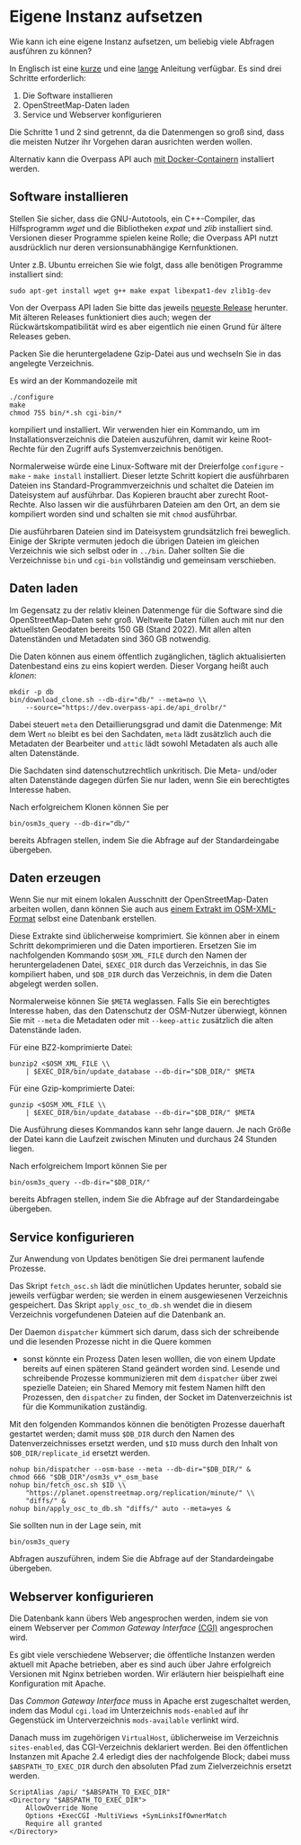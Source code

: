 Eigene Instanz aufsetzen
========================

Wie kann ich eine eigene Instanz aufsetzen,
um beliebig viele Abfragen ausführen zu können?

In Englisch ist eine [kurze](https://overpass-api.de/no_frills.html) und eine [lange](https://overpass-api.de/full_installation.html) Anleitung verfügbar.
Es sind drei Schritte erforderlich:

1. Die Software installieren
2. OpenStreetMap-Daten laden
3. Service und Webserver konfigurieren

Die Schritte 1 und 2 sind getrennt,
da die Datenmengen so groß sind,
dass die meisten Nutzer ihr Vorgehen daran ausrichten werden wollen.

Alternativ kann die Overpass API auch [mit Docker-Containern](https://github.com/drolbr/docker-overpass) installiert werden.

## Software installieren

Stellen Sie sicher, dass die GNU-Autotools, ein C++-Compiler, das Hilfsprogramm _wget_ und die Bibliotheken _expat_ und _zlib_ installiert sind.
Versionen dieser Programme spielen keine Rolle;
die Overpass API nutzt ausdrücklich nur deren versionsunabhängige Kernfunktionen.

Unter z.B. Ubuntu erreichen Sie wie folgt, dass alle benötigen Programme installiert sind:

    sudo apt-get install wget g++ make expat libexpat1-dev zlib1g-dev

Von der Overpass API laden Sie bitte das jeweils [neueste Release](https://dev.overpass-api.de/releases/) herunter.
Mit älteren Releases funktioniert dies auch;
wegen der Rückwärtskompatibilität wird es aber eigentlich nie einen Grund für ältere Releases geben.

Packen Sie die heruntergeladene Gzip-Datei aus und wechseln Sie in das angelegte Verzeichnis.

Es wird an der Kommandozeile mit

    ./configure
    make
    chmod 755 bin/*.sh cgi-bin/*

kompiliert und installiert.
Wir verwenden hier ein Kommando, um im Installationsverzeichnis die Dateien auszuführen,
damit wir keine Root-Rechte für den Zugriff aufs Systemverzeichnis benötigen.

Normalerweise würde eine Linux-Software mit der Dreierfolge `configure` - `make` - `make install` installiert.
Dieser letzte Schritt kopiert die ausführbaren Dateien ins Standard-Programmverzeichnis
und schaltet die Dateien im Dateisystem auf ausführbar.
Das Kopieren braucht aber zurecht Root-Rechte.
Also lassen wir die ausführbaren Dateien am den Ort,
an dem sie kompiliert worden sind
und schalten sie mit `chmod` ausführbar.

Die ausführbaren Dateien sind im Dateisystem grundsätzlich frei beweglich.
Einige der Skripte vermuten jedoch die übrigen Dateien im gleichen Verzeichnis wie sich selbst oder in `../bin`.
Daher sollten Sie die Verzeichnisse `bin` und `cgi-bin` vollständig und gemeinsam verschieben.

## Daten laden

Im Gegensatz zu der relativ kleinen Datenmenge für die Software sind die OpenStreetMap-Daten sehr groß.
Weltweite Daten füllen auch mit nur den aktuellsten Geodaten bereits 150 GB (Stand 2022).
Mit allen alten Datenständen und Metadaten sind 360 GB notwendig.

Die Daten können aus einem öffentlich zugänglichen, täglich aktualisierten Datenbestand eins zu eins kopiert werden.
Dieser Vorgang heißt auch _klonen_:

    mkdir -p db
    bin/download_clone.sh --db-dir="db/" --meta=no \\
        --source="https://dev.overpass-api.de/api_drolbr/"

Dabei steuert `meta` den Detaillierungsgrad und damit die Datenmenge:
Mit dem Wert `no` bleibt es bei den Sachdaten,
`meta` lädt zusätzlich auch die Metadaten der Bearbeiter
und `attic` lädt sowohl Metadaten als auch alle alten Datenstände.

Die Sachdaten sind datenschutzrechtlich unkritisch.
Die Meta- und/oder alten Datenstände dagegen dürfen Sie nur laden,
wenn Sie ein berechtigtes Interesse haben.

Nach erfolgreichem Klonen können Sie per

    bin/osm3s_query --db-dir="db/"

bereits Abfragen stellen, indem Sie die Abfrage auf der Standardeingabe übergeben.

## Daten erzeugen

Wenn Sie nur mit einem lokalen Ausschnitt der OpenStreetMap-Daten arbeiten wollen,
dann können Sie auch aus [einem Extrakt im OSM-XML-Format](https://download.geofabrik.de) selbst eine Datenbank erstellen.

Diese Extrakte sind üblicherweise komprimiert.
Sie können aber in einem Schritt dekomprimieren und die Daten importieren.
Ersetzen Sie im nachfolgenden Kommando `$OSM_XML_FILE` durch den Namen der heruntergeladenen Datei,
`$EXEC_DIR` durch das Verzeichnis, in das Sie kompiliert haben,
und `$DB_DIR` durch das Verzeichnis, in dem die Daten abgelegt werden sollen.

Normalerweise können Sie `$META` weglassen.
Falls Sie ein berechtigtes Interesse haben, das den Datenschutz der OSM-Nutzer überwiegt,
können Sie mit `--meta` die Metadaten oder mit `--keep-attic` zusätzlich die alten Datenstände laden.

Für eine BZ2-komprimierte Datei:

    bunzip2 <$OSM_XML_FILE \\
        | $EXEC_DIR/bin/update_database --db-dir="$DB_DIR/" $META

Für eine Gzip-komprimierte Datei:

    gunzip <$OSM_XML_FILE \\
        | $EXEC_DIR/bin/update_database --db-dir="$DB_DIR/" $META

Die Ausführung dieses Kommandos kann sehr lange dauern.
Je nach Größe der Datei kann die Laufzeit zwischen Minuten und durchaus 24 Stunden liegen.

Nach erfolgreichem Import können Sie per

    bin/osm3s_query --db-dir="$DB_DIR/"

bereits Abfragen stellen, indem Sie die Abfrage auf der Standardeingabe übergeben.

## Service konfigurieren

Zur Anwendung von Updates benötigen Sie drei permanent laufende Prozesse.

Das Skript `fetch_osc.sh` lädt die minütlichen Updates herunter,
sobald sie jeweils verfügbar werden;
sie werden in einem ausgewiesenen Verzeichnis gespeichert.
Das Skript `apply_osc_to_db.sh` wendet die in diesem Verzeichnis vorgefundenen Dateien auf die Datenbank an.

Der Daemon `dispatcher` kümmert sich darum,
dass sich der schreibende und die lesenden Prozesse nicht in die Quere kommen
- sonst könnte ein Prozess Daten lesen wolllen,
die von einem Update bereits auf einen späteren Stand geändert worden sind.
Lesende und schreibende Prozesse kommunizieren mit dem `dispatcher` über zwei spezielle Dateien;
ein Shared Memory mit festem Namen hilft den Prozessen, den `dispatcher` zu finden,
der Socket im Datenverzeichnis ist für die Kommunikation zuständig.

Mit den folgenden Kommandos können die benötigten Prozesse dauerhaft gestartet werden;
damit muss `$DB_DIR` durch den Namen des Datenverzeichnisses ersetzt werden,
und `$ID` muss durch den Inhalt von `$DB_DIR/replicate_id` ersetzt werden.

    nohup bin/dispatcher --osm-base --meta --db-dir="$DB_DIR/" &
    chmod 666 "$DB_DIR"/osm3s_v*_osm_base
    nohup bin/fetch_osc.sh $ID \\
        "https://planet.openstreetmap.org/replication/minute/" \\
        "diffs/" &
    nohup bin/apply_osc_to_db.sh "diffs/" auto --meta=yes &

Sie sollten nun in der Lage sein, mit

    bin/osm3s_query

Abfragen auszuführen, indem Sie die Abfrage auf der Standardeingabe übergeben.

## Webserver konfigurieren

Die Datenbank kann übers Web angesprochen werden,
indem sie von einem Webserver per _Common Gateway Interface_ [(CGI)](https://de.wikipedia.org/wiki/Common_Gateway_Interface) angesprochen wird.

Es gibt viele verschiedene Webserver;
die öffentliche Instanzen werden aktuell mit Apache betrieben,
aber es sind auch über Jahre erfolgreich Versionen mit Nginx betrieben worden.
Wir erläutern hier beispielhaft eine Konfiguration mit Apache.

Das _Common Gateway Interface_ muss in Apache erst zugeschaltet werden,
indem das Modul `cgi.load` im Unterzeichnis `mods-enabled` auf ihr Gegenstück im Unterverzeichnis `mods-available` verlinkt wird.

Danach muss im zugehörigen `VirtualHost`,
üblicherweise im Verzeichnis `sites-enabled`,
das CGI-Verzeichnis deklariert werden.
Bei den öffentlichen Instanzen mit Apache 2.4 erledigt dies der nachfolgende Block;
dabei muss `$ABSPATH_TO_EXEC_DIR` durch den absoluten Pfad zum Zielverzeichnis ersetzt werden.

    ScriptAlias /api/ "$ABSPATH_TO_EXEC_DIR"
    <Directory "$ABSPATH_TO_EXEC_DIR">
        AllowOverride None
        Options +ExecCGI -MultiViews +SymLinksIfOwnerMatch
        Require all granted
    </Directory>
